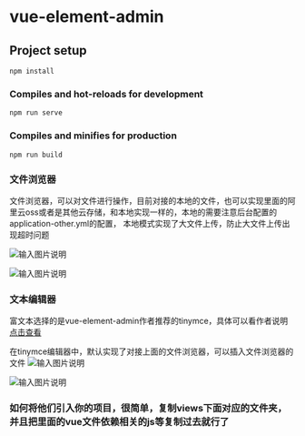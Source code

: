 # vue-element-admin

## Project setup
```
npm install
```

### Compiles and hot-reloads for development
```
npm run serve
```

### Compiles and minifies for production
```
npm run build
```

### 文件浏览器
文件浏览器，可以对文件进行操作，目前对接的本地的文件，也可以实现里面的阿里云oss或者是其他云存储，和本地实现一样的，本地的需要注意后台配置的application-other.yml的配置，
本地模式实现了大文件上传，防止大文件上传出现超时问题

![输入图片说明](https://images.gitee.com/uploads/images/2020/0701/110231_5a2f0bad_1559021.png "Snipaste_2020-07-01_11-02-06.png")

![输入图片说明](https://images.gitee.com/uploads/images/2020/0701/120006_57b33829_1559021.gif "QQ录屏2020070111252520207111592614.gif")



### 文本编辑器
富文本选择的是vue-element-admin作者推荐的tinymce，具体可以看作者说明
[点击查看](https://panjiachen.github.io/vue-element-admin-site/zh/feature/component/rich-editor.html)

在tinymce编辑器中，默认实现了对接上面的文件浏览器，可以插入文件浏览器的文件
![输入图片说明](https://images.gitee.com/uploads/images/2020/0701/115512_8c5b5ec4_1559021.png "Snipaste_2020-07-01_11-55-00.png")


![输入图片说明](https://images.gitee.com/uploads/images/2020/0701/114741_395bec06_1559021.gif "QQ录屏202007011109162020711137258.gif")

### 如何将他们引入你的项目，很简单，复制views下面对应的文件夹，并且把里面的vue文件依赖相关的js等复制过去就行了

